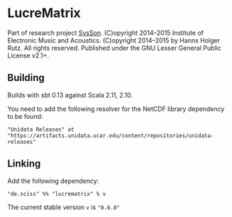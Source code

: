 # LucreMatrix

Part of research project [SysSon](http://sysson.kug.ac.at/). (C)opyright 2014&ndash;2015 Institute of Electronic Music and Acoustics. (C)opyright 2014&ndash;2015 by Hanns Holger Rutz. All rights reserved. Published under the GNU Lesser General Public License v2.1+.

## Building

Builds with sbt 0.13 against Scala 2.11, 2.10.

You need to add the following resolver for the NetCDF library dependency to be found:

    "Unidata Releases" at "https://artifacts.unidata.ucar.edu/content/repositories/unidata-releases"

## Linking

Add the following dependency:

    "de.sciss" %% "lucrematrix" % v

The current stable version `v` is `"0.6.0"`

